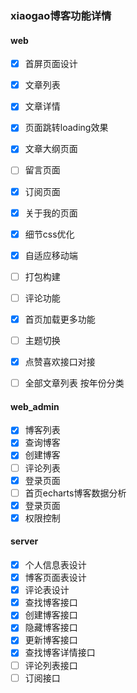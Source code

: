 ### xiaogao博客功能详情

#### web

- [x] 首屏页面设计
- [x] 文章列表
- [x] 文章详情
- [x] 页面跳转loading效果
- [x] 文章大纲页面
- [ ] 留言页面
- [x] 订阅页面
- [x] 关于我的页面
- [x] 细节css优化
- [x] 自适应移动端
- [ ] 打包构建
- [ ] 评论功能
- [x] 首页加载更多功能
- [ ] 主题切换
- [x] 点赞喜欢接口对接
- [ ] 全部文章列表 按年份分类



#### web_admin

- [x] 博客列表
- [x] 查询博客
- [x] 创建博客
- [ ] 评论列表
- [x] 登录页面
- [ ] 首页echarts博客数据分析
- [x] 登录页面
- [x] 权限控制

#### server

- [x] 个人信息表设计
- [x] 博客页面表设计
- [x] 评论表设计
- [x] 查找博客接口
- [x] 创建博客接口
- [x] 隐藏博客接口
- [x] 更新博客接口
- [x] 查找博客详情接口
- [ ] 评论列表接口
- [ ] 订阅接口